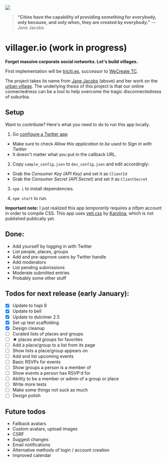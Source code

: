 [![](http://upload.wikimedia.org/wikipedia/commons/1/14/Jane_Jacobs.jpg)](http://en.wikipedia.org/wiki/Jane_Jacobs)

> __“Cities have the capability of providing something for everybody, only because, and only when, they are created by everybody.”__ 
> — Jane Jacobs

villager.io (work in progress)
==============================
__Forget massive corporate social networks. Let's build villages.__

First implementation will be [triciti.es](http://triciti.es), successor to [WeCreate TC](http://wecreate.tc).

The project takes its name from [Jane Jacobs](http://en.wikipedia.org/wiki/Jane_Jacobs) (above) and her work on the [urban village](http://en.wikipedia.org/wiki/Urban_village). The underlying thesis of this project is that our online connectedness can be a tool to help overcome the tragic disconnectedness of suburbia.

## Setup

Want to contribute? Here's what you need to do to run this app locally.

1. Go [configure a Twitter app](https://apps.twitter.com/app/new)

  - Make sure to check *Allow this application to be used to Sign in with Twitter*
  - It doesn't matter what you put in the callback URL.
  
2. Copy ``sample_config.json`` to ``dev_config.json`` and edit accordingly:

  - Grab the *Consumer Key (API Key)* and set it as ``ClientId``
  - Grab the *Consumer Secret (API Secret)* and set it as ``ClientSecret``

3. ``npm i`` to install dependencies.

4. ``npm start`` to run.

__Important note:__ I just realized this app *temporarily* requires a nlfpm account in order to compile CSS. This app uses [yeti.css](http://yeticss.com) by [Karolina](https://github.com/thefoxis), which is not published publically yet.


## Done:

- Add yourself by logging in with Twitter
- List people, places, groups
- Add and pre-approve users by Twitter handle
- Add moderators
- List pending submissions
- Moderate submitted entries
- Probably some other stuff

## Todos for next release (early January):
- [x] Update to hapi 8
- [x] Update to bell
- [x] Update to dulcimer 2.5
- [x] Set up test scaffolding
- [x] Design cleanup
- [ ] Curated lists of places and groups
- [ ] ★ places and groups for favorites
- [ ] Add a place/group to a list from its page
- [ ] Show lists a place/group appears on
- [ ] Add and list upcoming events
- [ ] Basic RSVPs for events
- [ ] Show groups a person is a member of
- [ ] Show events a person has RSVP'd for
- [ ] Ability to be a member or admin of a group or place
- [ ] Write more tests
- [ ] Make some things not suck as much
- [ ] Design polish

## Future todos
- Fallback avatars
- Custom avatars, upload images
- CSRF
- Suggest changes
- Email notifications
- Alternative methods of login / account creation
- Improved calendar
